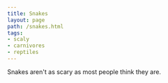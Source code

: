 ```yaml
---
title: Snakes
layout: page
path: /snakes.html
tags:
- scaly
- carnivores
- reptiles
---
```


Snakes aren't as scary as most people think they are.
